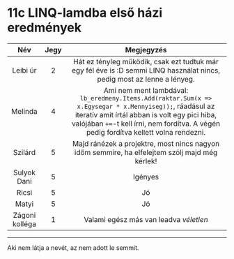 # 11c LINQ-lamdba első házi eredmények

|   Név	|  Jegy 	| Megjegyzés  	|
|:-:	|:-:	|:-:	|
|  Leibi úr |2   |Hát ez tényleg működik, csak ezt tudtuk már egy fél éve is :D semmi LINQ használat nincs, pedig most az lenne a lényeg.   |
|Melinda   | 4  |Ami nem ment lambdával: `lb_eredmeny.Items.Add(raktar.Sum(x => x.Egysegar * x.Mennyiseg));`, ráadásul az iteratív amit írtál abban is volt egy pici hiba, valójában `+=`-t kell írni, nem fordítva. A végén pedig fordítva kellett volna rendezni.  |
| Szilárd  |5   |Majd ránézek a projektre, most nincs nagyon időm semmire, ha elfelejtem szólj majd még kérlek!   |
|Sulyok Dani   |5   |Igényes   |
|  Ricsi |  5 |  Jó |
|Matyi   |5   |Jó   |
| Zágoni kolléga  |1   |Valami egész más van leadva *véletlen*   |

<hr>
Aki nem látja a nevét, az nem adott le semmit.